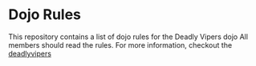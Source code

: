Dojo Rules
==========

This repository contains a list of dojo rules for the Deadly Vipers dojo
All members should read the rules.
For more information, checkout the [deadlyvipers](https://github.com/deadlyvipers)
